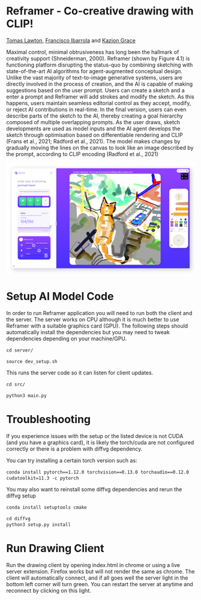 # Reframer - Co-creative drawing with CLIP!

[Tomas Lawton](https://www.linkedin.com/in/tomas-lawton-512066199), [Francisco Ibarrola](https://www.linkedin.com/in/fibarrola/) and [Kazjon Grace](https://www.linkedin.com/in/kazjon-grace/)

Maximal control, minimal obtrusiveness has long been the hallmark of creativity support (Shneiderman, 2000). Reframer (shown by Figure 4.1) is functioning platform disrupting the status-quo by combining sketching with state-of-the-art AI algorithms for agent-augmented conceptual design. Unlike the vast majority of text-to-image generative systems, users are directly involved in the process of creation, and the AI is capable of making suggestions based on the user prompt. Users can create a sketch and a enter a prompt and Reframer will add strokes and modify the sketch. As this happens, users maintain seamless editorial control as they accept, modify, or reject AI contributions in real-time. In the final version, users can even describe parts of the sketch to the AI, thereby creating a goal hierarchy composed of multiple overlapping prompts. As the user draws, sketch developments are used as model inputs and the AI agent develops the sketch through optimisation based on differentiable rendering and CLIP (Frans et al., 2021; Radford et al., 2021). The model makes changes by gradually moving the lines on the canvas to look like an image described by the prompt, according to CLIP encoding (Radford et al., 2021)


![Image of the Reframer Interface](repo_img/reframer_interface.png?raw=true "Image of the Reframer Interface")


# Setup AI Model Code

In order to run Reframer application you will need to run both the client and the server. The server works on CPU although it is much better to use Reframer with a suitable graphics card (GPU). The following steps should automatically install the dependencies but you may need to tweak dependencies depending on your machine/GPU. 

```
cd server/
```

```
source dev_setup.sh
```

This runs the server code so it can listen for client updates.

```
cd src/
```

```
python3 main.py
```


# Troubleshooting 

If you experience issues with the setup or the listed device is not CUDA (and you have a graphics card), it is likely the torch/cuda are not configured correctly or there is a problem with diffvg dependency. 

You can try installing a certain torch version such as:

```
conda install pytorch==1.12.0 torchvision==0.13.0 torchaudio==0.12.0 cudatoolkit=11.3 -c pytorch
```

You may also want to reinstall some diffvg dependencies and rerun the diffvg setup
```
conda install setuptools cmake
```
```
cd diffvg
python3 setup.py install
```



# Run Drawing Client

Run the drawing client by opening index.html in chrome or using a live server extension. Firefox works but will not render the same as chrome. The client will automatically connect, and if all goes well the server light in the bottom left corner will turn green. You can restart the server at anytime and reconnect by clicking on this light.
